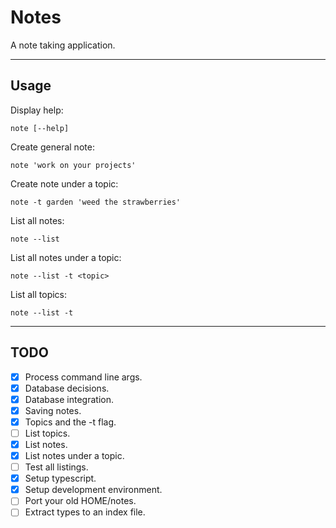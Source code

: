 # Notes

A note taking application.

---

## Usage

Display help:

`note [--help]`

Create general note:

`note 'work on your projects'`

Create note under a topic:

`note -t garden 'weed the strawberries'`

List all notes:

`note --list`

List all notes under a topic:

`note --list -t <topic>`

List all topics:

`note --list -t`

---

## TODO

- [x] Process command line args.
- [x] Database decisions.
- [x] Database integration.
- [x] Saving notes.
- [x] Topics and the -t flag.
- [ ] List topics.
- [x] List notes.
- [x] List notes under a topic.
- [ ] Test all listings.
- [x] Setup typescript.
- [x] Setup development environment.
- [ ] Port your old HOME/notes.
- [ ] Extract types to an index file.
